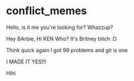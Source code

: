 # conflict_memes

Hello, is it me you're looking for?
Whazzup?

Hey BArbie, Hi KEN
Who? 
It's Britney bitch :D

Think quick
again
I got 99 problems and git is one

I MADE IT YES!!!

Hihi

